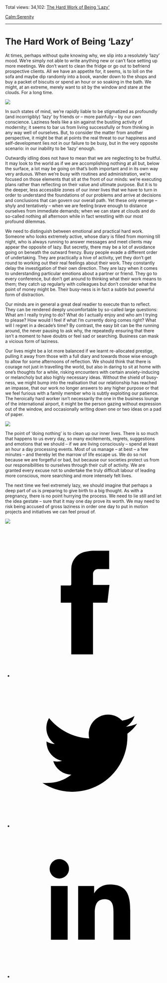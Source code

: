 Total views: 34,102: [The Hard Work of Being 'Lazy'](https://www.theschooloflife.com/thebookoflife/the-hard-work-of-being-lazy/)

[Calm:](https://www.theschooloflife.com/thebookoflife/category/calm/)[Serenity](https://www.theschooloflife.com/thebookoflife/category/calm/serenity/)

* * *

# The Hard Work of Being ‘Lazy’
<style>
						.alignnone {
  display: block;
  margin-left: auto;
  margin-right: auto;
  align: center:
}

.addtoany_share_save_container {
display:none;
}

.wp-block-image {
		display: block;
  margin-left: auto;
  margin-right: auto;
  width: 50%;
}

.aligncenter {
display: block;
  margin-left: auto;
  margin-right: auto;
  align: center:
}

@media only screen and (max-width: 500px) {
  .wp-block-image {
		display: block;
  margin-left: auto;
  margin-right: auto;
  width: 100%;
} }

h1 {max-width: 600px !important;
}
.s18-single-post .content-area .site-main article .post-cat-header-display + .old-wrapper p {
    font-size: 1.200em
}
						</style>

At times, perhaps without quite knowing why, we slip into a resolutely ‘lazy’ mood. We’re simply not able to write anything new or can’t face setting up more meetings. We don’t want to clean the fridge or go out to befriend prospective clients. All we have an appetite for, it seems, is to loll on the sofa and maybe dip randomly into a book, wander down to the shops and buy a packet of biscuits or spend an hour or so soaking in the bath. We might, at an extreme, merely want to sit by the window and stare at the clouds. For a long time.

![](https://www.theschooloflife.com/thebookoflife/wp-content/uploads/2019/05/1200px-Nicolas_Poussin_French_-_Landscape_with_a_Calm_-_Google_Art_Project-1024x761.jpg)

In such states of mind, we’re rapidly liable to be stigmatized as profoundly (and incorrigibly) ‘lazy’ by friends or – more painfully – by our own conscience. Laziness feels like a sin against the bustling activity of modernity; it seems to bar us from living successfully or from thinking in any way well of ourselves. But, to consider the matter from another perspective, it might be that at points the real threat to our happiness and self-development lies not in our failure to be busy, but in the very opposite scenario: in our inability to be ‘lazy’ enough.

Outwardly idling does not have to mean that we are neglecting to be fruitful. It may look to the world as if we are accomplishing nothing at all but, below the surface, a lot may be going on that’s both important and in its own way very arduous. When we’re busy with routines and administration, we’re focused on those elements that sit at the front of our minds: we’re executing plans rather than reflecting on their value and ultimate purpose. But it is to the deeper, less accessible zones of our inner lives that we have to turn in order to understand the foundations of our problems and arrive at decisions and conclusions that can govern our overall path. Yet these only emerge – shyly and tentatively – when we are feeling brave enough to distance ourselves from immediate demands; when we can stare at clouds and do so-called nothing all afternoon while in fact wrestling with our most profound dilemmas.

We need to distinguish between emotional and practical hard work. Someone who looks extremely active, whose diary is filled from morning till night, who is always running to answer messages and meet clients may appear the opposite of lazy. But secretly, there may be a lot of avoidance going on beneath the outward frenzy. Busy people evade a different order of undertaking. They are practically a hive of activity, yet they don’t get round to working out their real feelings about their work. They constantly delay the investigation of their own direction. They are lazy when it comes to understanding particular emotions about a partner or friend. They go to every conference, but don’t get around to thinking what their work means to them; they catch up regularly with colleagues but don’t consider what the point of money might be. Their busy-ness is in fact a subtle but powerful form of distraction.

Our minds are in general a great deal readier to execute than to reflect. They can be rendered deeply uncomfortable by so-called large questions: What am I really trying to do? What do I actually enjoy and who am I trying to please? How would I feel if what I’m currently doing comes right? What will I regret in a decade’s time? By contrast, the easy bit can be the running around, the never pausing to ask why, the repeatedly ensuring that there isn’t a moment to have doubts or feel sad or searching. Business can mask a vicious form of laziness.

Our lives might be a lot more balanced if we learnt re-allocated prestige, pulling it away from those with a full diary and towards those wise enough to allow for some afternoons of reflection. We should think that there is courage not just in travelling the world, but also in daring to sit at home with one’s thoughts for a while, risking encounters with certain anxiety-inducing or melancholy but also highly necessary ideas. Without the shield of busy-ness, we might bump into the realisation that our relationship has reached an impasse, that our work no longer answers to any higher purpose or that we feel furious with a family member who is subtly exploiting our patience. The heroically hard worker isn’t necessarily the one in the business lounge of the international airport, it might be the person gazing without expression out of the window, and occasionally writing down one or two ideas on a pad of paper.

![](https://www.theschooloflife.com/thebookoflife/wp-content/uploads/2019/05/1200px-Poussin_-_Paysage_avec_saint_Jean_%C3%A0_Patmos_-_Chicago_Art_Institute-1024x757.jpg)

The point of ‘doing nothing’ is to clean up our inner lives. There is so much that happens to us every day, so many excitements, regrets, suggestions and emotions that we should – if we are living consciously – spend at least an hour a day processing events. Most of us manage – at best – a few minutes – and thereby let the marrow of life escape us. We do so not because we are forgetful or bad, but because our societies protect us from our responsibilities to ourselves through their cult of activity. We are granted every excuse not to undertake the truly difficult labour of leading more conscious, more searching and more intensely felt lives.

The next time we feel extremely lazy, we should imagine that perhaps a deep part of us is preparing to give birth to a big thought. As with a pregnancy, there is no point hurrying the process. We need to lie still and let the idea gestate – sure that it may one day prove its worth. We may need to risk being accused of gross laziness in order one day to put in motion projects and initiatives we can feel proud of.

[![](https://img.youtube.com/vi/4_k8CFmmIi8/0.jpg)](https://www.youtube.com/embed/4_k8CFmmIi8 '')
<style>
    .iframe-class { display: block !important; }
</style>

- [<svg xmlns="http://www.w3.org/2000/svg" viewbox="0 0 26 26"><title>Facebook</title>
                    <g>
                        <path d="M8.38,10H9.92c.2,0,.29,0,.29-.28,0-.82,0-1.64,0-2.46a3.05,3.05,0,0,1,2.57-3.15A7.22,7.22,0,0,1,14,3.95c.86,0,1.71,0,2.57,0h.25v3.2h-2A.85.85,0,0,0,14,8c0,.62,0,1.24,0,1.91h2.87L16.51,13H14v9H10.21V13H8.38Z"></path>
                    </g>
                </svg>](http://www.facebook.com/sharer/sharer.php?u=https://www.theschooloflife.com/thebookoflife/the-hard-work-of-being-lazy/)
- [<svg xmlns="http://www.w3.org/2000/svg" viewbox="0 0 26 26"><title>Twitter</title>
                    <path d="M21.69,7.9a6.75,6.75,0,0,1-1.94.53,3.39,3.39,0,0,0,1.48-1.87,6.76,6.76,0,0,1-2.14.82,3.38,3.38,0,0,0-5.75,3.08,9.59,9.59,0,0,1-7-3.53,3.38,3.38,0,0,0,1,4.51A3.36,3.36,0,0,1,5.89,11v0A3.38,3.38,0,0,0,8.6,14.37a3.39,3.39,0,0,1-1.53.06,3.38,3.38,0,0,0,3.15,2.35A6.78,6.78,0,0,1,6,18.22a6.87,6.87,0,0,1-.81,0A9.6,9.6,0,0,0,20,10.08q0-.22,0-.44A6.86,6.86,0,0,0,21.69,7.9Z"></path>
                </svg>](http://twitter.com/share?url=https://www.theschooloflife.com/thebookoflife/the-hard-work-of-being-lazy/&text=&via=theschooloflife)
- [<svg xmlns="http://www.w3.org/2000/svg" viewbox="0 0 26 26"><title>LinkedIn</title>
<path class="cls-2" d="M6.67,10H9.58v9.36H6.67ZM8.13,5.32A1.69,1.69,0,1,1,6.44,7,1.69,1.69,0,0,1,8.13,5.32"></path><path class="cls-2" d="M11.41,10H14.2v1.28h0A3.06,3.06,0,0,1,17,9.75c2.95,0,3.49,1.94,3.49,4.46v5.14H17.57V14.79c0-1.09,0-2.48-1.51-2.48s-1.75,1.18-1.75,2.4v4.63H11.41Z"></path></svg>](https://www.linkedin.com/shareArticle?mini=true&url=https://www.theschooloflife.com/thebookoflife/the-hard-work-of-being-lazy/)
